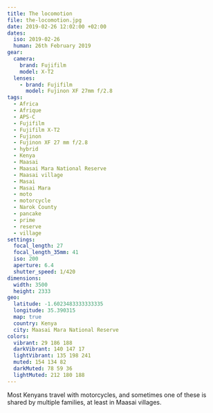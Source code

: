 ```yaml
---
title: The locomotion
file: the-locomotion.jpg
date: 2019-02-26 12:02:00 +02:00
dates:
  iso: 2019-02-26
  human: 26th February 2019
gear:
  camera:
    brand: Fujifilm
    model: X-T2
  lenses:
    - brand: Fujifilm
      model: Fujinon XF 27mm f/2.8
tags:
  - Africa
  - Afrique
  - APS-C
  - Fujifilm
  - Fujifilm X-T2
  - Fujinon
  - Fujinon XF 27 mm f/2.8
  - hybrid
  - Kenya
  - Maasai
  - Maasai Mara National Reserve
  - Maasai village
  - Masai
  - Masai Mara
  - moto
  - motorcycle
  - Narok County
  - pancake
  - prime
  - reserve
  - village
settings:
  focal_length: 27
  focal_length_35mm: 41
  iso: 200
  aperture: 6.4
  shutter_speed: 1/420
dimensions:
  width: 3500
  height: 2333
geo:
  latitude: -1.6023483333333335
  longitude: 35.390315
  map: true
  country: Kenya
  city: Maasai Mara National Reserve
colors:
  vibrant: 29 186 188
  darkVibrant: 140 147 17
  lightVibrant: 135 198 241
  muted: 154 134 82
  darkMuted: 78 59 36
  lightMuted: 212 180 188
---
```


Most Kenyans travel with motorcycles, and sometimes one of these is shared by multiple families, at least in Maasai villages.

